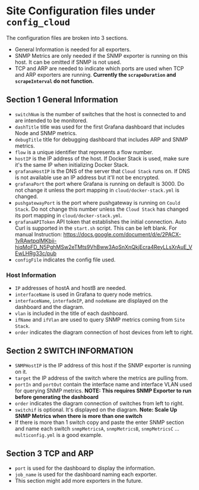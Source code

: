 # Site Configuration files under `config_cloud`
The configuration files are broken into 3 sections.
- General Information is needed for all exporters.
- SNMP Metrics are only needed if the SNMP exporter is running on this host. It can be omitted if SNMP is not used. 
- TCP and ARP are needed to indicate which ports are used when TCP and ARP exporters are running. **Currently the `scrapeDuration` and `scrapeInterval` do not function.**

## Section 1 General Information
- `switchNum` is the number of switches that the host is connected to and are intended to be monitored.
- `dashTitle` title was used for the first Grafana dashboard that includes Node and SNMP metrics.
- `debugTitle` title for debugging dashboard that includes ARP and SNMP metrics.
- `flow` is a unique identifier that represents a flow number.
- `hostIP` is the IP address of the host. If Docker Stack is used, make sure it's the same IP when initializing Docker Stack.
- `grafanaHostIP` is the DNS of the server that `Cloud Stack` runs on. If DNS is not available use an IP address but it'll not be encrypted.
- `grafanaPort` the port where Grafana is running on default is 3000. Do not change it unless the port mapping in `cloud/docker-stack.yml` is changed.
- `pushgatewayPort` is the port where pushgateway is running on `Could Stack`. Do not change this number unless the `Cloud Stack` has changed its port mapping in `cloud/docker-stack.yml`.
- `grafanaAPIToken` API token that establishes the initial connection. Auto Curl is supported in the `start.sh` script. This can be left blank. For manual
Instruction: https://docs.google.com/document/d/e/2PACX-1vRAwtpqlMKbii-hiqMoFD_N5PghMSw2eTMts9VhBww3AoSnXnQkjEcra4ReyLLsXrAuE_VEwLHRg33c/pub
- `configFile` indicates the config file used.

### Host Information
- `IP` addresses of hostA and hostB are needed.
- `interfaceName` is used in Grafana to query node metrics.
- `interfaceName`, `interfadeIP`, and `nodeName` are displayed on the dashboard and the diagram.
- `vlan` is included in the title of each dashboard.
- `ifName` and `ifVlan` are used to query SNMP metrics coming from `Site Stack`.
- `order` indicates the diagram connection of host devices from left to right.

## Section 2 SWITCH INFORMATION
- `SNMPHostIP` is the IP address of this host if the SNMP exporter is running on it.
- `target` the IP address of the switch where the metrics are pulling from.
- `portIn` and `portOut` contain the interface name and interface VLAN used for querying SNMP metrics. **NOTE: This requires SNMP Exporter to run before generating the dashboard**
- `order` indicates the diagram connection of switches from left to right.
- `switchif` is optional. It's displayed on the diagram.
**Note: Scale Up SNMP Metrics when there is more than one switch**
- If there is more than 1 switch copy and paste the enter SNMP section and name each switch `snmpMetricsA`, `snmpMetricsB`, `snmpMetricsC` ... `multiconfig.yml` is a good example.

## Section 3 TCP and ARP
- `port` is used for the dashboard to display the information.
- `job_name` is used for the dashboard naming each exporter.
- This section might add more exporters in the future. 
